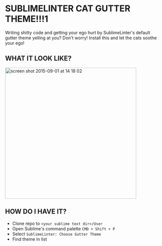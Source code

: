 
# SUBLIMELINTER CAT GUTTER THEME!!!1

Writing shitty code and getting your ego hurt by SublimeLinter's default gutter theme yelling at you? Don't worry! Install this and let the cats soothe your ego!

## WHAT IT LOOK LIKE?

<img width="427" alt="screen shot 2015-09-01 at 14 18 02" src="https://cloud.githubusercontent.com/assets/4446634/9605257/907d3b5c-50b4-11e5-8418-9e73b2ad5194.png">

## HOW DO I HAVE IT?

* Clone repo to `<your sublime text dir>/User`
* Open Sublime's command palette `CMD + Shift + P`
* Select `SublimeLinter: Choose Gutter Theme`
* Find theme in list
